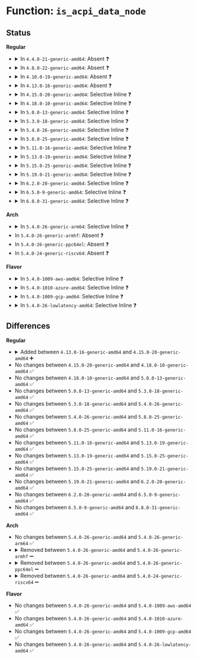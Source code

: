 # Function: <code>is_acpi_data_node</code>

## Status
<b>Regular</b>
<ul>
<li>
<details>
<summary>In <code>4.4.0-21-generic-amd64</code>: Absent ❓</summary>

```json
{
  "name": "is_acpi_data_node",
  "collision_type": "Static Duplication",
  "inline_type": "Full",
  "funcs": [
    {
      "addr": 18446744071583208643,
      "name": "is_acpi_data_node",
      "external": false,
      "loc": "include/acpi/acpi_bus.h:410",
      "file": "drivers/gpio/gpiolib-acpi.c",
      "inline": "declared, inlined",
      "caller_inline": [
        "drivers/gpio/gpiolib-acpi.c:acpi_node_get_gpiod"
      ],
      "caller_func": []
    },
    {
      "addr": 0,
      "name": "is_acpi_data_node",
      "external": false,
      "loc": "include/acpi/acpi_bus.h:410",
      "file": "drivers/acpi/property.c",
      "inline": "declared, inlined",
      "caller_inline": [],
      "caller_func": []
    }
  ],
  "symbols": []
}
```
</details>
</li>
<li>
<details>
<summary>In <code>4.8.0-22-generic-amd64</code>: Absent ❓</summary>

```json
{
  "name": "is_acpi_data_node",
  "collision_type": "Static Duplication",
  "inline_type": "Full",
  "funcs": [
    {
      "addr": 18446744071583516817,
      "name": "is_acpi_data_node",
      "external": false,
      "loc": "include/acpi/acpi_bus.h:412",
      "file": "drivers/gpio/gpiolib-acpi.c",
      "inline": "declared, inlined",
      "caller_inline": [
        "drivers/gpio/gpiolib-acpi.c:acpi_node_get_gpiod"
      ],
      "caller_func": []
    },
    {
      "addr": 0,
      "name": "is_acpi_data_node",
      "external": false,
      "loc": "include/acpi/acpi_bus.h:412",
      "file": "drivers/acpi/property.c",
      "inline": "declared, inlined",
      "caller_inline": [],
      "caller_func": []
    },
    {
      "addr": 18446744071584756456,
      "name": "is_acpi_data_node",
      "external": false,
      "loc": "include/acpi/acpi_bus.h:412",
      "file": "drivers/base/property.c",
      "inline": "declared, inlined",
      "caller_inline": [
        "drivers/base/property.c:device_get_named_child_node"
      ],
      "caller_func": []
    }
  ],
  "symbols": []
}
```
</details>
</li>
<li>
<details>
<summary>In <code>4.10.0-19-generic-amd64</code>: Absent ❓</summary>

```json
{
  "name": "is_acpi_data_node",
  "collision_type": "Static Duplication",
  "inline_type": "Full",
  "funcs": [
    {
      "addr": 18446744071583657313,
      "name": "is_acpi_data_node",
      "external": false,
      "loc": "include/acpi/acpi_bus.h:412",
      "file": "drivers/gpio/gpiolib-acpi.c",
      "inline": "declared, inlined",
      "caller_inline": [
        "drivers/gpio/gpiolib-acpi.c:acpi_node_get_gpiod"
      ],
      "caller_func": []
    },
    {
      "addr": 0,
      "name": "is_acpi_data_node",
      "external": false,
      "loc": "include/acpi/acpi_bus.h:412",
      "file": "drivers/acpi/property.c",
      "inline": "declared, inlined",
      "caller_inline": [],
      "caller_func": []
    },
    {
      "addr": 18446744071584946680,
      "name": "is_acpi_data_node",
      "external": false,
      "loc": "include/acpi/acpi_bus.h:412",
      "file": "drivers/base/property.c",
      "inline": "declared, inlined",
      "caller_inline": [
        "drivers/base/property.c:device_get_named_child_node"
      ],
      "caller_func": []
    }
  ],
  "symbols": []
}
```
</details>
</li>
<li>
<details>
<summary>In <code>4.13.0-16-generic-amd64</code>: Absent ❓</summary>

```json
{
  "name": "is_acpi_data_node",
  "collision_type": "Static Duplication",
  "inline_type": "Full",
  "funcs": [
    {
      "addr": 18446744071583697408,
      "name": "is_acpi_data_node",
      "external": false,
      "loc": "include/acpi/acpi_bus.h:415",
      "file": "drivers/gpio/gpiolib-acpi.c",
      "inline": "declared, inlined",
      "caller_inline": [
        "drivers/gpio/gpiolib-acpi.c:acpi_node_get_gpiod"
      ],
      "caller_func": []
    },
    {
      "addr": 18446744071584134200,
      "name": "is_acpi_data_node",
      "external": false,
      "loc": "include/acpi/acpi_bus.h:415",
      "file": "drivers/acpi/property.c",
      "inline": "declared, inlined",
      "caller_inline": [
        "drivers/acpi/property.c:acpi_fwnode_get_named_child_node",
        "drivers/acpi/property.c:acpi_get_next_subnode",
        "drivers/acpi/property.c:acpi_get_next_subnode"
      ],
      "caller_func": []
    }
  ],
  "symbols": []
}
```
</details>
</li>
<li>
<details>
<summary>In <code>4.15.0-20-generic-amd64</code>: Selective Inline ❓</summary>

```c
bool is_acpi_data_node(const struct fwnode_handle * fwnode)
```

```json
{
  "name": "is_acpi_data_node",
  "collision_type": "Unique Global",
  "inline_type": "Selective",
  "funcs": [
    {
      "addr": 18446744071584408360,
      "name": "is_acpi_data_node",
      "external": true,
      "loc": "drivers/acpi/property.c:1306",
      "file": "drivers/acpi/property.c",
      "inline": "not declared, inlined",
      "caller_inline": [
        "drivers/acpi/property.c:acpi_fwnode_get_named_child_node",
        "drivers/acpi/property.c:acpi_node_get_parent",
        "drivers/acpi/property.c:acpi_get_next_subnode",
        "drivers/acpi/property.c:acpi_get_next_subnode",
        "drivers/acpi/property.c:acpi_get_next_subnode"
      ],
      "caller_func": [
        "drivers/gpio/gpiolib.c:fwnode_get_named_gpiod",
        "drivers/gpio/gpiolib-acpi.c:acpi_node_get_gpiod"
      ]
    }
  ],
  "symbols": [
    {
      "addr": 18446744071584406704,
      "name": "is_acpi_data_node",
      "section": ".text",
      "bind": "STB_GLOBAL",
      "size": 40
    }
  ]
}
```
</details>
</li>
<li>
<details>
<summary>In <code>4.18.0-10-generic-amd64</code>: Selective Inline ❓</summary>

```c
bool is_acpi_data_node(const struct fwnode_handle * fwnode)
```

```json
{
  "name": "is_acpi_data_node",
  "collision_type": "Unique Global",
  "inline_type": "Selective",
  "funcs": [
    {
      "addr": 18446744071584630808,
      "name": "is_acpi_data_node",
      "external": true,
      "loc": "drivers/acpi/property.c:1314",
      "file": "drivers/acpi/property.c",
      "inline": "not declared, inlined",
      "caller_inline": [
        "drivers/acpi/property.c:acpi_fwnode_get_named_child_node",
        "drivers/acpi/property.c:acpi_get_next_subnode",
        "drivers/acpi/property.c:acpi_get_next_subnode",
        "drivers/acpi/property.c:acpi_get_next_subnode"
      ],
      "caller_func": [
        "drivers/gpio/gpiolib.c:fwnode_get_named_gpiod",
        "drivers/gpio/gpiolib-acpi.c:acpi_node_get_gpiod"
      ]
    }
  ],
  "symbols": [
    {
      "addr": 18446744071584630256,
      "name": "is_acpi_data_node",
      "section": ".text",
      "bind": "STB_GLOBAL",
      "size": 40
    }
  ]
}
```
</details>
</li>
<li>
<details>
<summary>In <code>5.0.0-13-generic-amd64</code>: Selective Inline ❓</summary>

```c
bool is_acpi_data_node(const struct fwnode_handle * fwnode)
```

```json
{
  "name": "is_acpi_data_node",
  "collision_type": "Unique Global",
  "inline_type": "Selective",
  "funcs": [
    {
      "addr": 18446744071584729925,
      "name": "is_acpi_data_node",
      "external": true,
      "loc": "drivers/acpi/property.c:1355",
      "file": "drivers/acpi/property.c",
      "inline": "not declared, inlined",
      "caller_inline": [
        "drivers/acpi/property.c:is_acpi_graph_node",
        "drivers/acpi/property.c:acpi_get_next_subnode",
        "drivers/acpi/property.c:acpi_get_next_subnode",
        "drivers/acpi/property.c:acpi_get_next_subnode",
        "drivers/acpi/property.c:acpi_fwnode_get_named_child_node"
      ],
      "caller_func": [
        "drivers/gpio/gpiolib.c:fwnode_get_named_gpiod",
        "drivers/gpio/gpiolib-acpi.c:acpi_node_get_gpiod"
      ]
    }
  ],
  "symbols": [
    {
      "addr": 18446744071584728928,
      "name": "is_acpi_data_node",
      "section": ".text",
      "bind": "STB_GLOBAL",
      "size": 40
    }
  ]
}
```
</details>
</li>
<li>
<details>
<summary>In <code>5.3.0-18-generic-amd64</code>: Selective Inline ❓</summary>

```c
bool is_acpi_data_node(const struct fwnode_handle * fwnode)
```

```json
{
  "name": "is_acpi_data_node",
  "collision_type": "Unique Global",
  "inline_type": "Selective",
  "funcs": [
    {
      "addr": 18446744071584933372,
      "name": "is_acpi_data_node",
      "external": true,
      "loc": "drivers/acpi/property.c:1381",
      "file": "drivers/acpi/property.c",
      "inline": "not declared, inlined",
      "caller_inline": [
        "drivers/acpi/property.c:is_acpi_graph_node",
        "drivers/acpi/property.c:acpi_node_get_parent",
        "drivers/acpi/property.c:acpi_get_next_subnode",
        "drivers/acpi/property.c:acpi_get_next_subnode",
        "drivers/acpi/property.c:acpi_get_next_subnode",
        "drivers/acpi/property.c:acpi_fwnode_get_named_child_node",
        "drivers/acpi/property.c:acpi_device_data_of_node"
      ],
      "caller_func": [
        "drivers/gpio/gpiolib.c:fwnode_get_named_gpiod",
        "drivers/gpio/gpiolib-acpi.c:acpi_node_get_gpiod",
        "drivers/pwm/core.c:devm_fwnode_pwm_get",
        "drivers/pwm/core.c:pwm_get"
      ]
    }
  ],
  "symbols": [
    {
      "addr": 18446744071584930768,
      "name": "is_acpi_data_node",
      "section": ".text",
      "bind": "STB_GLOBAL",
      "size": 40
    }
  ]
}
```
</details>
</li>
<li>
<details>
<summary>In <code>5.4.0-26-generic-amd64</code>: Selective Inline ❓</summary>

```c
bool is_acpi_data_node(const struct fwnode_handle * fwnode)
```

```json
{
  "name": "is_acpi_data_node",
  "collision_type": "Unique Global",
  "inline_type": "Selective",
  "funcs": [
    {
      "addr": 18446744071585069180,
      "name": "is_acpi_data_node",
      "external": true,
      "loc": "drivers/acpi/property.c:1381",
      "file": "drivers/acpi/property.c",
      "inline": "not declared, inlined",
      "caller_inline": [
        "drivers/acpi/property.c:is_acpi_graph_node",
        "drivers/acpi/property.c:acpi_node_get_parent",
        "drivers/acpi/property.c:acpi_get_next_subnode",
        "drivers/acpi/property.c:acpi_get_next_subnode",
        "drivers/acpi/property.c:acpi_get_next_subnode",
        "drivers/acpi/property.c:acpi_fwnode_get_named_child_node",
        "drivers/acpi/property.c:acpi_device_data_of_node"
      ],
      "caller_func": [
        "drivers/gpio/gpiolib.c:fwnode_get_named_gpiod",
        "drivers/gpio/gpiolib-acpi.c:acpi_node_get_gpiod",
        "drivers/pwm/core.c:devm_fwnode_pwm_get",
        "drivers/pwm/core.c:pwm_get"
      ]
    }
  ],
  "symbols": [
    {
      "addr": 18446744071585066576,
      "name": "is_acpi_data_node",
      "section": ".text",
      "bind": "STB_GLOBAL",
      "size": 40
    }
  ]
}
```
</details>
</li>
<li>
<details>
<summary>In <code>5.8.0-25-generic-amd64</code>: Selective Inline ❓</summary>

```c
bool is_acpi_data_node(const struct fwnode_handle * fwnode)
```

```json
{
  "name": "is_acpi_data_node",
  "collision_type": "Unique Global",
  "inline_type": "Selective",
  "funcs": [
    {
      "addr": 18446744071585774694,
      "name": "is_acpi_data_node",
      "external": true,
      "loc": "drivers/acpi/property.c:1429",
      "file": "drivers/acpi/property.c",
      "inline": "not declared, inlined",
      "caller_inline": [
        "drivers/acpi/property.c:acpi_fwnode_get_name",
        "drivers/acpi/property.c:is_acpi_graph_node",
        "drivers/acpi/property.c:acpi_node_get_parent",
        "drivers/acpi/property.c:acpi_get_next_subnode",
        "drivers/acpi/property.c:acpi_get_next_subnode",
        "drivers/acpi/property.c:acpi_get_next_subnode",
        "drivers/acpi/property.c:acpi_fwnode_get_named_child_node",
        "drivers/acpi/property.c:acpi_device_data_of_node"
      ],
      "caller_func": [
        "drivers/gpio/gpiolib.c:fwnode_get_named_gpiod",
        "drivers/gpio/gpiolib-acpi.c:acpi_node_get_gpiod",
        "drivers/pwm/core.c:devm_fwnode_pwm_get",
        "drivers/pwm/core.c:pwm_get"
      ]
    }
  ],
  "symbols": [
    {
      "addr": 18446744071585771664,
      "name": "is_acpi_data_node",
      "section": ".text",
      "bind": "STB_GLOBAL",
      "size": 40
    }
  ]
}
```
</details>
</li>
<li>
<details>
<summary>In <code>5.11.0-16-generic-amd64</code>: Selective Inline ❓</summary>

```c
bool is_acpi_data_node(const struct fwnode_handle * fwnode)
```

```json
{
  "name": "is_acpi_data_node",
  "collision_type": "Unique Global",
  "inline_type": "Selective",
  "funcs": [
    {
      "addr": 18446744071585892998,
      "name": "is_acpi_data_node",
      "external": true,
      "loc": "drivers/acpi/property.c:1444",
      "file": "drivers/acpi/property.c",
      "inline": "not declared, inlined",
      "caller_inline": [
        "drivers/acpi/property.c:acpi_fwnode_get_name",
        "drivers/acpi/property.c:is_acpi_graph_node",
        "drivers/acpi/property.c:acpi_node_get_parent",
        "drivers/acpi/property.c:acpi_get_next_subnode",
        "drivers/acpi/property.c:acpi_get_next_subnode",
        "drivers/acpi/property.c:acpi_get_next_subnode",
        "drivers/acpi/property.c:acpi_fwnode_get_named_child_node",
        "drivers/acpi/property.c:acpi_device_data_of_node"
      ],
      "caller_func": [
        "drivers/gpio/gpiolib.c:fwnode_get_named_gpiod",
        "drivers/gpio/gpiolib-acpi.c:acpi_node_get_gpiod",
        "drivers/pwm/core.c:devm_fwnode_pwm_get",
        "drivers/pwm/core.c:pwm_get"
      ]
    }
  ],
  "symbols": [
    {
      "addr": 18446744071585890000,
      "name": "is_acpi_data_node",
      "section": ".text",
      "bind": "STB_GLOBAL",
      "size": 40
    }
  ]
}
```
</details>
</li>
<li>
<details>
<summary>In <code>5.13.0-19-generic-amd64</code>: Selective Inline ❓</summary>

```c
bool is_acpi_data_node(const struct fwnode_handle * fwnode)
```

```json
{
  "name": "is_acpi_data_node",
  "collision_type": "Unique Global",
  "inline_type": "Selective",
  "funcs": [
    {
      "addr": 18446744071585770022,
      "name": "is_acpi_data_node",
      "external": true,
      "loc": "drivers/acpi/property.c:1423",
      "file": "drivers/acpi/property.c",
      "inline": "not declared, inlined",
      "caller_inline": [
        "drivers/acpi/property.c:acpi_fwnode_get_name",
        "drivers/acpi/property.c:is_acpi_graph_node",
        "drivers/acpi/property.c:acpi_node_get_parent",
        "drivers/acpi/property.c:acpi_get_next_subnode",
        "drivers/acpi/property.c:acpi_get_next_subnode",
        "drivers/acpi/property.c:acpi_get_next_subnode",
        "drivers/acpi/property.c:acpi_fwnode_get_named_child_node",
        "drivers/acpi/property.c:acpi_device_data_of_node"
      ],
      "caller_func": [
        "drivers/gpio/gpiolib.c:fwnode_get_named_gpiod",
        "drivers/gpio/gpiolib.c:gpiod_get_index",
        "drivers/gpio/gpiolib.c:gpiod_count",
        "drivers/gpio/gpiolib-acpi.c:acpi_node_get_gpiod",
        "drivers/pwm/core.c:devm_fwnode_pwm_get",
        "drivers/pwm/core.c:pwm_get"
      ]
    }
  ],
  "symbols": [
    {
      "addr": 18446744071585767040,
      "name": "is_acpi_data_node",
      "section": ".text",
      "bind": "STB_GLOBAL",
      "size": 40
    }
  ]
}
```
</details>
</li>
<li>
<details>
<summary>In <code>5.15.0-25-generic-amd64</code>: Selective Inline ❓</summary>

```c
bool is_acpi_data_node(const struct fwnode_handle * fwnode)
```

```json
{
  "name": "is_acpi_data_node",
  "collision_type": "Unique Global",
  "inline_type": "Selective",
  "funcs": [
    {
      "addr": 18446744071586252934,
      "name": "is_acpi_data_node",
      "external": true,
      "loc": "drivers/acpi/property.c:1418",
      "file": "drivers/acpi/property.c",
      "inline": "not declared, inlined",
      "caller_inline": [
        "drivers/acpi/property.c:acpi_fwnode_get_name",
        "drivers/acpi/property.c:is_acpi_graph_node",
        "drivers/acpi/property.c:acpi_node_get_parent",
        "drivers/acpi/property.c:acpi_get_next_subnode",
        "drivers/acpi/property.c:acpi_get_next_subnode",
        "drivers/acpi/property.c:acpi_get_next_subnode",
        "drivers/acpi/property.c:acpi_fwnode_get_named_child_node",
        "drivers/acpi/property.c:acpi_device_data_of_node"
      ],
      "caller_func": [
        "drivers/gpio/gpiolib.c:fwnode_get_named_gpiod",
        "drivers/gpio/gpiolib.c:gpiod_get_index",
        "drivers/gpio/gpiolib.c:gpiod_count",
        "drivers/gpio/gpiolib-acpi.c:acpi_node_get_gpiod",
        "drivers/pwm/core.c:devm_fwnode_pwm_get",
        "drivers/pwm/core.c:pwm_get",
        "drivers/net/mdio/fwnode_mdio.c:fwnode_mdiobus_register_phy",
        "drivers/net/mdio/fwnode_mdio.c:fwnode_mdiobus_register_phy"
      ]
    }
  ],
  "symbols": [
    {
      "addr": 18446744071586250016,
      "name": "is_acpi_data_node",
      "section": ".text",
      "bind": "STB_GLOBAL",
      "size": 40
    }
  ]
}
```
</details>
</li>
<li>
<details>
<summary>In <code>5.19.0-21-generic-amd64</code>: Selective Inline ❓</summary>

```c
bool is_acpi_data_node(const struct fwnode_handle * fwnode)
```

```json
{
  "name": "is_acpi_data_node",
  "collision_type": "Unique Global",
  "inline_type": "Selective",
  "funcs": [
    {
      "addr": 18446744071587496149,
      "name": "is_acpi_data_node",
      "external": true,
      "loc": "drivers/acpi/property.c:1455",
      "file": "drivers/acpi/property.c",
      "inline": "not declared, inlined",
      "caller_inline": [
        "drivers/acpi/property.c:acpi_fwnode_get_parent",
        "drivers/acpi/property.c:acpi_fwnode_get_name",
        "drivers/acpi/property.c:is_acpi_graph_node",
        "drivers/acpi/property.c:acpi_get_next_subnode",
        "drivers/acpi/property.c:acpi_get_next_subnode",
        "drivers/acpi/property.c:acpi_get_next_subnode",
        "drivers/acpi/property.c:__acpi_node_get_property_reference",
        "drivers/acpi/property.c:acpi_fwnode_get_named_child_node"
      ],
      "caller_func": [
        "drivers/gpio/gpiolib.c:fwnode_get_named_gpiod",
        "drivers/gpio/gpiolib.c:gpiod_get_index",
        "drivers/gpio/gpiolib.c:gpiod_count",
        "drivers/gpio/gpiolib-acpi.c:acpi_node_get_gpiod",
        "drivers/pwm/core.c:devm_fwnode_pwm_get",
        "drivers/pwm/core.c:pwm_get",
        "drivers/net/mdio/fwnode_mdio.c:fwnode_mdiobus_register_phy",
        "drivers/net/mdio/fwnode_mdio.c:fwnode_mdiobus_register_phy"
      ]
    }
  ],
  "symbols": [
    {
      "addr": 18446744071587489984,
      "name": "is_acpi_data_node",
      "section": ".text",
      "bind": "STB_GLOBAL",
      "size": 52
    }
  ]
}
```
</details>
</li>
<li>
<details>
<summary>In <code>6.2.0-20-generic-amd64</code>: Selective Inline ❓</summary>

```c
bool is_acpi_data_node(const struct fwnode_handle * fwnode)
```

```json
{
  "name": "is_acpi_data_node",
  "collision_type": "Unique Global",
  "inline_type": "Selective",
  "funcs": [
    {
      "addr": 18446744071588767445,
      "name": "is_acpi_data_node",
      "external": true,
      "loc": "drivers/acpi/property.c:1626",
      "file": "drivers/acpi/property.c",
      "inline": "not declared, inlined",
      "caller_inline": [
        "drivers/acpi/property.c:acpi_fwnode_get_parent",
        "drivers/acpi/property.c:acpi_fwnode_get_name",
        "drivers/acpi/property.c:is_acpi_graph_node",
        "drivers/acpi/property.c:acpi_get_next_subnode",
        "drivers/acpi/property.c:acpi_get_next_subnode",
        "drivers/acpi/property.c:acpi_get_next_subnode",
        "drivers/acpi/property.c:__acpi_node_get_property_reference",
        "drivers/acpi/property.c:acpi_fwnode_get_named_child_node"
      ],
      "caller_func": [
        "drivers/gpio/gpiolib.c:gpiod_count",
        "drivers/gpio/gpiolib.c:gpiod_find_and_request",
        "drivers/gpio/gpiolib-acpi.c:acpi_get_gpiod_from_data",
        "drivers/pwm/core.c:devm_fwnode_pwm_get",
        "drivers/pwm/core.c:pwm_get",
        "drivers/net/mdio/fwnode_mdio.c:fwnode_mdiobus_register_phy",
        "drivers/net/mdio/fwnode_mdio.c:fwnode_mdiobus_register_phy"
      ]
    }
  ],
  "symbols": [
    {
      "addr": 18446744071588759696,
      "name": "is_acpi_data_node",
      "section": ".text",
      "bind": "STB_GLOBAL",
      "size": 52
    }
  ]
}
```
</details>
</li>
<li>
<details>
<summary>In <code>6.5.0-9-generic-amd64</code>: Selective Inline ❓</summary>

```c
bool is_acpi_data_node(const struct fwnode_handle * fwnode)
```

```json
{
  "name": "is_acpi_data_node",
  "collision_type": "Unique Global",
  "inline_type": "Selective",
  "funcs": [
    {
      "addr": 18446744071589054645,
      "name": "is_acpi_data_node",
      "external": true,
      "loc": "drivers/acpi/property.c:1614",
      "file": "drivers/acpi/property.c",
      "inline": "not declared, inlined",
      "caller_inline": [
        "drivers/acpi/property.c:acpi_fwnode_get_parent",
        "drivers/acpi/property.c:acpi_fwnode_get_name",
        "drivers/acpi/property.c:is_acpi_graph_node",
        "drivers/acpi/property.c:acpi_get_next_subnode",
        "drivers/acpi/property.c:acpi_get_next_subnode",
        "drivers/acpi/property.c:acpi_get_next_subnode",
        "drivers/acpi/property.c:__acpi_node_get_property_reference",
        "drivers/acpi/property.c:acpi_fwnode_get_named_child_node"
      ],
      "caller_func": [
        "drivers/gpio/gpiolib.c:gpiod_count",
        "drivers/gpio/gpiolib.c:gpiod_find_and_request",
        "drivers/gpio/gpiolib-acpi.c:acpi_get_gpiod_from_data",
        "drivers/pwm/core.c:devm_fwnode_pwm_get",
        "drivers/pwm/core.c:pwm_get",
        "drivers/net/mdio/fwnode_mdio.c:fwnode_mdiobus_register_phy",
        "drivers/net/mdio/fwnode_mdio.c:fwnode_mdiobus_register_phy"
      ]
    }
  ],
  "symbols": [
    {
      "addr": 18446744071589048496,
      "name": "is_acpi_data_node",
      "section": ".text",
      "bind": "STB_GLOBAL",
      "size": 52
    }
  ]
}
```
</details>
</li>
<li>
<details>
<summary>In <code>6.8.0-31-generic-amd64</code>: Selective Inline ❓</summary>

```c
bool is_acpi_data_node(const struct fwnode_handle * fwnode)
```

```json
{
  "name": "is_acpi_data_node",
  "collision_type": "Unique Global",
  "inline_type": "Selective",
  "funcs": [
    {
      "addr": 18446744071589360037,
      "name": "is_acpi_data_node",
      "external": true,
      "loc": "drivers/acpi/property.c:1682",
      "file": "drivers/acpi/property.c",
      "inline": "not declared, inlined",
      "caller_inline": [
        "drivers/acpi/property.c:acpi_fwnode_get_parent",
        "drivers/acpi/property.c:acpi_fwnode_get_name",
        "drivers/acpi/property.c:is_acpi_graph_node",
        "drivers/acpi/property.c:acpi_get_next_subnode",
        "drivers/acpi/property.c:acpi_get_next_subnode",
        "drivers/acpi/property.c:acpi_get_next_subnode",
        "drivers/acpi/property.c:__acpi_node_get_property_reference",
        "drivers/acpi/property.c:acpi_parse_string_ref",
        "drivers/acpi/property.c:acpi_fwnode_get_named_child_node"
      ],
      "caller_func": [
        "drivers/gpio/gpiolib.c:gpiod_count",
        "drivers/gpio/gpiolib.c:gpiod_find_and_request",
        "drivers/gpio/gpiolib-acpi.c:acpi_get_gpiod_from_data",
        "drivers/pwm/core.c:devm_fwnode_pwm_get",
        "drivers/pwm/core.c:pwm_get",
        "drivers/net/mdio/fwnode_mdio.c:fwnode_mdiobus_register_phy",
        "drivers/net/mdio/fwnode_mdio.c:fwnode_mdiobus_register_phy"
      ]
    }
  ],
  "symbols": [
    {
      "addr": 18446744071589353696,
      "name": "is_acpi_data_node",
      "section": ".text",
      "bind": "STB_GLOBAL",
      "size": 52
    }
  ]
}
```
</details>
</li>
</ul>
<b>Arch</b>
<ul>
<li>
<details>
<summary>In <code>5.4.0-26-generic-arm64</code>: Selective Inline ❓</summary>

```c
bool is_acpi_data_node(const struct fwnode_handle * fwnode)
```

```json
{
  "name": "is_acpi_data_node",
  "collision_type": "Unique Global",
  "inline_type": "Selective",
  "funcs": [
    {
      "addr": 18446603336497473064,
      "name": "is_acpi_data_node",
      "external": true,
      "loc": "drivers/acpi/property.c:1381",
      "file": "drivers/acpi/property.c",
      "inline": "not declared, inlined",
      "caller_inline": [
        "drivers/acpi/property.c:is_acpi_graph_node",
        "drivers/acpi/property.c:acpi_node_get_parent",
        "drivers/acpi/property.c:acpi_get_next_subnode",
        "drivers/acpi/property.c:acpi_get_next_subnode",
        "drivers/acpi/property.c:acpi_get_next_subnode",
        "drivers/acpi/property.c:acpi_fwnode_get_named_child_node",
        "drivers/acpi/property.c:acpi_device_data_of_node"
      ],
      "caller_func": [
        "drivers/irqchip/qcom-irq-combiner.c:combiner_irq_translate",
        "drivers/gpio/gpiolib.c:fwnode_get_named_gpiod",
        "drivers/gpio/gpiolib-acpi.c:acpi_node_get_gpiod",
        "drivers/pwm/core.c:devm_fwnode_pwm_get",
        "drivers/pwm/core.c:pwm_get"
      ]
    }
  ],
  "symbols": [
    {
      "addr": 18446603336497470272,
      "name": "is_acpi_data_node",
      "section": ".text",
      "bind": "STB_GLOBAL",
      "size": 88
    }
  ]
}
```
</details>
</li>
<li>
In <code>5.4.0-26-generic-armhf</code>: Absent ❓
</li>
<li>
In <code>5.4.0-26-generic-ppc64el</code>: Absent ❓
</li>
<li>
In <code>5.4.0-24-generic-riscv64</code>: Absent ❓
</li>
</ul>
<b>Flavor</b>
<ul>
<li>
<details>
<summary>In <code>5.4.0-1009-aws-amd64</code>: Selective Inline ❓</summary>

```c
bool is_acpi_data_node(const struct fwnode_handle * fwnode)
```

```json
{
  "name": "is_acpi_data_node",
  "collision_type": "Unique Global",
  "inline_type": "Selective",
  "funcs": [
    {
      "addr": 18446744071584998668,
      "name": "is_acpi_data_node",
      "external": true,
      "loc": "drivers/acpi/property.c:1381",
      "file": "drivers/acpi/property.c",
      "inline": "not declared, inlined",
      "caller_inline": [
        "drivers/acpi/property.c:is_acpi_graph_node",
        "drivers/acpi/property.c:acpi_node_get_parent",
        "drivers/acpi/property.c:acpi_get_next_subnode",
        "drivers/acpi/property.c:acpi_get_next_subnode",
        "drivers/acpi/property.c:acpi_get_next_subnode",
        "drivers/acpi/property.c:acpi_fwnode_get_named_child_node",
        "drivers/acpi/property.c:acpi_device_data_of_node"
      ],
      "caller_func": [
        "drivers/gpio/gpiolib.c:fwnode_get_named_gpiod",
        "drivers/gpio/gpiolib-acpi.c:acpi_node_get_gpiod",
        "drivers/pwm/core.c:devm_fwnode_pwm_get",
        "drivers/pwm/core.c:pwm_get"
      ]
    }
  ],
  "symbols": [
    {
      "addr": 18446744071584996064,
      "name": "is_acpi_data_node",
      "section": ".text",
      "bind": "STB_GLOBAL",
      "size": 40
    }
  ]
}
```
</details>
</li>
<li>
<details>
<summary>In <code>5.4.0-1010-azure-amd64</code>: Selective Inline ❓</summary>

```c
bool is_acpi_data_node(const struct fwnode_handle * fwnode)
```

```json
{
  "name": "is_acpi_data_node",
  "collision_type": "Unique Global",
  "inline_type": "Selective",
  "funcs": [
    {
      "addr": 18446744071584914252,
      "name": "is_acpi_data_node",
      "external": true,
      "loc": "drivers/acpi/property.c:1381",
      "file": "drivers/acpi/property.c",
      "inline": "not declared, inlined",
      "caller_inline": [
        "drivers/acpi/property.c:is_acpi_graph_node",
        "drivers/acpi/property.c:acpi_node_get_parent",
        "drivers/acpi/property.c:acpi_get_next_subnode",
        "drivers/acpi/property.c:acpi_get_next_subnode",
        "drivers/acpi/property.c:acpi_get_next_subnode",
        "drivers/acpi/property.c:acpi_fwnode_get_named_child_node",
        "drivers/acpi/property.c:acpi_device_data_of_node"
      ],
      "caller_func": [
        "drivers/gpio/gpiolib.c:fwnode_get_named_gpiod",
        "drivers/gpio/gpiolib-acpi.c:acpi_node_get_gpiod"
      ]
    }
  ],
  "symbols": [
    {
      "addr": 18446744071584911648,
      "name": "is_acpi_data_node",
      "section": ".text",
      "bind": "STB_GLOBAL",
      "size": 40
    }
  ]
}
```
</details>
</li>
<li>
<details>
<summary>In <code>5.4.0-1009-gcp-amd64</code>: Selective Inline ❓</summary>

```c
bool is_acpi_data_node(const struct fwnode_handle * fwnode)
```

```json
{
  "name": "is_acpi_data_node",
  "collision_type": "Unique Global",
  "inline_type": "Selective",
  "funcs": [
    {
      "addr": 18446744071585020764,
      "name": "is_acpi_data_node",
      "external": true,
      "loc": "drivers/acpi/property.c:1381",
      "file": "drivers/acpi/property.c",
      "inline": "not declared, inlined",
      "caller_inline": [
        "drivers/acpi/property.c:is_acpi_graph_node",
        "drivers/acpi/property.c:acpi_node_get_parent",
        "drivers/acpi/property.c:acpi_get_next_subnode",
        "drivers/acpi/property.c:acpi_get_next_subnode",
        "drivers/acpi/property.c:acpi_get_next_subnode",
        "drivers/acpi/property.c:acpi_fwnode_get_named_child_node",
        "drivers/acpi/property.c:acpi_device_data_of_node"
      ],
      "caller_func": [
        "drivers/gpio/gpiolib.c:fwnode_get_named_gpiod",
        "drivers/gpio/gpiolib-acpi.c:acpi_node_get_gpiod",
        "drivers/pwm/core.c:devm_fwnode_pwm_get",
        "drivers/pwm/core.c:pwm_get"
      ]
    }
  ],
  "symbols": [
    {
      "addr": 18446744071585018160,
      "name": "is_acpi_data_node",
      "section": ".text",
      "bind": "STB_GLOBAL",
      "size": 40
    }
  ]
}
```
</details>
</li>
<li>
<details>
<summary>In <code>5.4.0-26-lowlatency-amd64</code>: Selective Inline ❓</summary>

```c
bool is_acpi_data_node(const struct fwnode_handle * fwnode)
```

```json
{
  "name": "is_acpi_data_node",
  "collision_type": "Unique Global",
  "inline_type": "Selective",
  "funcs": [
    {
      "addr": 18446744071585126940,
      "name": "is_acpi_data_node",
      "external": true,
      "loc": "drivers/acpi/property.c:1381",
      "file": "drivers/acpi/property.c",
      "inline": "not declared, inlined",
      "caller_inline": [
        "drivers/acpi/property.c:is_acpi_graph_node",
        "drivers/acpi/property.c:acpi_node_get_parent",
        "drivers/acpi/property.c:acpi_get_next_subnode",
        "drivers/acpi/property.c:acpi_get_next_subnode",
        "drivers/acpi/property.c:acpi_get_next_subnode",
        "drivers/acpi/property.c:acpi_fwnode_get_named_child_node",
        "drivers/acpi/property.c:acpi_device_data_of_node"
      ],
      "caller_func": [
        "drivers/gpio/gpiolib.c:fwnode_get_named_gpiod",
        "drivers/gpio/gpiolib-acpi.c:acpi_node_get_gpiod",
        "drivers/pwm/core.c:devm_fwnode_pwm_get",
        "drivers/pwm/core.c:pwm_get"
      ]
    }
  ],
  "symbols": [
    {
      "addr": 18446744071585124336,
      "name": "is_acpi_data_node",
      "section": ".text",
      "bind": "STB_GLOBAL",
      "size": 40
    }
  ]
}
```
</details>
</li>
</ul>

## Differences
<b>Regular</b>
<ul>
<li>
<details>
<summary>Added between <code>4.13.0-16-generic-amd64</code> and <code>4.15.0-20-generic-amd64</code> ➕</summary>

```c
bool is_acpi_data_node(const struct fwnode_handle * fwnode)
```
</details>
</li>
<li>
No changes between <code>4.15.0-20-generic-amd64</code> and <code>4.18.0-10-generic-amd64</code> ✅
</li>
<li>
No changes between <code>4.18.0-10-generic-amd64</code> and <code>5.0.0-13-generic-amd64</code> ✅
</li>
<li>
No changes between <code>5.0.0-13-generic-amd64</code> and <code>5.3.0-18-generic-amd64</code> ✅
</li>
<li>
No changes between <code>5.3.0-18-generic-amd64</code> and <code>5.4.0-26-generic-amd64</code> ✅
</li>
<li>
No changes between <code>5.4.0-26-generic-amd64</code> and <code>5.8.0-25-generic-amd64</code> ✅
</li>
<li>
No changes between <code>5.8.0-25-generic-amd64</code> and <code>5.11.0-16-generic-amd64</code> ✅
</li>
<li>
No changes between <code>5.11.0-16-generic-amd64</code> and <code>5.13.0-19-generic-amd64</code> ✅
</li>
<li>
No changes between <code>5.13.0-19-generic-amd64</code> and <code>5.15.0-25-generic-amd64</code> ✅
</li>
<li>
No changes between <code>5.15.0-25-generic-amd64</code> and <code>5.19.0-21-generic-amd64</code> ✅
</li>
<li>
No changes between <code>5.19.0-21-generic-amd64</code> and <code>6.2.0-20-generic-amd64</code> ✅
</li>
<li>
No changes between <code>6.2.0-20-generic-amd64</code> and <code>6.5.0-9-generic-amd64</code> ✅
</li>
<li>
No changes between <code>6.5.0-9-generic-amd64</code> and <code>6.8.0-31-generic-amd64</code> ✅
</li>
</ul>
<b>Arch</b>
<ul>
<li>
No changes between <code>5.4.0-26-generic-amd64</code> and <code>5.4.0-26-generic-arm64</code> ✅
</li>
<li>
<details>
<summary>Removed between <code>5.4.0-26-generic-amd64</code> and <code>5.4.0-26-generic-armhf</code> ➖</summary>

```c
bool is_acpi_data_node(const struct fwnode_handle * fwnode)
```
</details>
</li>
<li>
<details>
<summary>Removed between <code>5.4.0-26-generic-amd64</code> and <code>5.4.0-26-generic-ppc64el</code> ➖</summary>

```c
bool is_acpi_data_node(const struct fwnode_handle * fwnode)
```
</details>
</li>
<li>
<details>
<summary>Removed between <code>5.4.0-26-generic-amd64</code> and <code>5.4.0-24-generic-riscv64</code> ➖</summary>

```c
bool is_acpi_data_node(const struct fwnode_handle * fwnode)
```
</details>
</li>
</ul>
<b>Flavor</b>
<ul>
<li>
No changes between <code>5.4.0-26-generic-amd64</code> and <code>5.4.0-1009-aws-amd64</code> ✅
</li>
<li>
No changes between <code>5.4.0-26-generic-amd64</code> and <code>5.4.0-1010-azure-amd64</code> ✅
</li>
<li>
No changes between <code>5.4.0-26-generic-amd64</code> and <code>5.4.0-1009-gcp-amd64</code> ✅
</li>
<li>
No changes between <code>5.4.0-26-generic-amd64</code> and <code>5.4.0-26-lowlatency-amd64</code> ✅
</li>
</ul>
